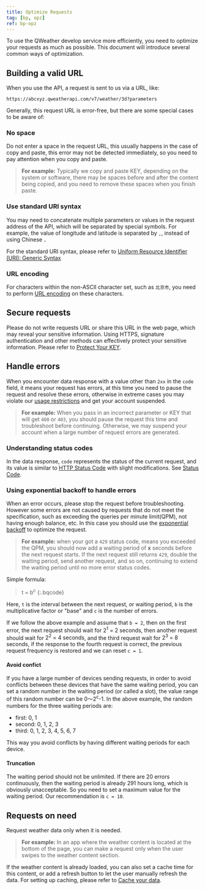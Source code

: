 ```yaml
---
title: Optimize Requests
tag: [bp, opz]
ref: bp-opz
---
```


To use the QWeather develop service more efficiently, you need to optimize your requests as much as possible. This document will introduce several common ways of optimization.

## Building a valid URL

When you use the API, a request is sent to us via a URL, like:

```
https://abcxyz.qweatherapi.com/v7/weather/3d?parameters
```

Generally, this request URL is error-free, but there are some special cases to be aware of:

### No space

Do not enter a space in the request URL, this usually happens in the case of copy and paste, this error may not be detected immediately, so you need to pay attention when you copy and paste.

> **For example:** Typically we copy and paste KEY, depending on the system or software, there may be spaces before and after the content being copied, and you need to remove these spaces when you finish paste.

### Use standard URI syntax

You may need to concatenate multiple parameters or values in the request address of the API, which will be separated by special symbols. For example, the value of longitude and latitude is separated by `,`, instead of using Chinese `，`

For the standard URI syntax, please refer to [Uniform Resource Identifier (URI): Generic Syntax](https://datatracker.ietf.org/doc/html/rfc3986)

### URL encoding

For characters within the non-ASCII character set, such as `北京市`, you need to perform [URL encoding](https://en.wikipedia.org/wiki/Percent-encoding) on these characters.

## Secure requests

Please do not write requests URL or share this URL in the web page, which may reveal your sensitive information. Using HTTPS, signature authentication and other methods can effectively protect your sensitive information. Please refer to [Protect Your KEY](/docs/best-practices/protect-data-key/).

## Handle errors

When you encounter data response with a value other than `2xx` in the `code` field, it means your request has errors, at this time you need to pause the request and resolve these errors, otherwise in extreme cases you may violate our [usage restrictions](/en/docs/terms/restriction/) and get your account suspended.

> **For example:** When you pass in an incorrect parameter or KEY that will get `400` or `403`, you should pause the request this time and troubleshoot before continuing. Otherwise, we may suspend your account when a large number of request errors are generated.

### Understanding status codes

In the data response, `code` represents the status of the current request, and its value is similar to [HTTP Status Code](https://developer.mozilla.org/en-US/docs/web/http/status) with slight modifications. See [Status Code](/docs/resource/status-code/).

### Using exponential backoff to handle errors

When an error occurs, please stop the request before troubleshooting. However some errors are not caused by requests that do not meet the specification, such as exceeding the queries per minute limit(QPM), not having enough balance, etc. In this case you should use the [exponential backoff](https://en.wikipedia.org/wiki/Exponential_backoff) to optimize the request.

> **For example:** when your got a `429` status code, means you exceeded the QPM, you should now add a waiting period of **x** seconds before the next request starts. If the next request still returns `429`, double the waiting period, send another request, and so on, continuing to extend the waiting period until no more error status codes.

Simple formula:

> t = b<sup>c</sup>
{:.bqcode}

Here, `t` is the interval between the next request, or waiting period, `b` is the multiplicative factor or "base" and `c` is the number of errors.

If we follow the above example and assume that `b = 2`, then on the first error, the next request should wait for <span class="label code">2<sup>1</sup> = 2 seconds</span>, then another request should wait for <span class="label code">2<sup>2</sup> = 4 seconds</span>, and the third request wait for <span class="label code">2<sup>3</sup> = 8 seconds</span>, if the response to the fourth request is correct, the previous request frequency is restored and we can reset `c = 1`.

#### Avoid confict

If you have a large number of devices sending requests, in order to avoid conflicts between these devices that have the same waiting period, you can set a random number in the waiting period (or called a slot), the value range of this random number can be <span class="label code">0～2<sup>c</sup>-1</span>. In the above example, the random numbers for the three waiting periods are:

- first: 0, 1
- second: 0, 1, 2, 3
- third: 0, 1, 2, 3, 4, 5, 6, 7

This way you avoid conflicts by having different waiting periods for each device.

#### Truncation

The waiting period should not be unlimited. If there are 20 errors continuously, then the waiting period is already 291 hours long, which is obviously unacceptable. So you need to set a maximum value for the waiting period. Our recommendation is `c = 10`.

## Requests on need

Request weather data only when it is needed.

> **For example:** In an app where the weather content is located at the bottom of the page, you can make a request only when the user swipes to the weather content section.

If the weather content is already loaded, you can also set a cache time for this content, or add a refresh button to let the user manually refresh the data. For setting up caching, please refer to [Cache your data](/docs/best-practices/cache/).

